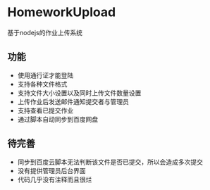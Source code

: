 # HomeworkUpload

基于nodejs的作业上传系统

## 功能
- 使用通行证才能登陆
- 支持各种文件格式
- 支持文件大小设置以及同时上传文件数量设置
- 上传作业后发送邮件通知提交者与管理员
- 支持查看已提交作业
- 通过脚本自动同步到百度网盘

## 待完善
- 同步到百度云脚本无法判断该文件是否已提交，所以会造成多次提交
- 没有提供管理员后台界面
- 代码几乎没有注释而且很烂
